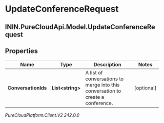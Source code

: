 # UpdateConferenceRequest

## ININ.PureCloudApi.Model.UpdateConferenceRequest

## Properties

|Name | Type | Description | Notes|
|------------ | ------------- | ------------- | -------------|
| **ConversationIds** | **List&lt;string&gt;** | A list of conversations to merge into this conversation to create a conference. | [optional] |



_PureCloudPlatform.Client.V2 242.0.0_

